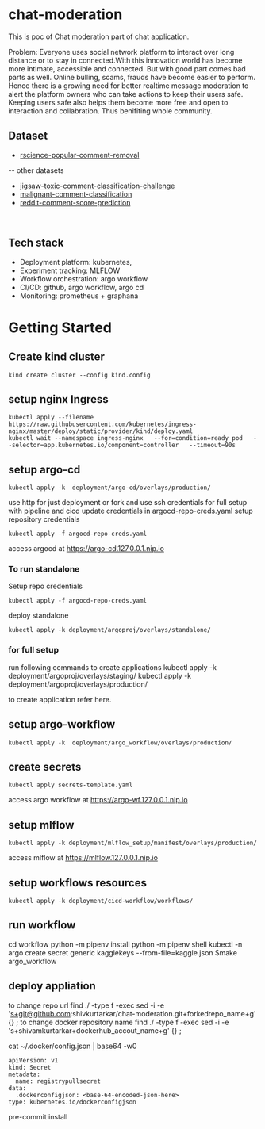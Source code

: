 # chat-moderation
This is poc of Chat moderation part of chat application.

Problem:
Everyone uses social network platform to interact over long distance or to stay in connected.With
this innovation world has become more intimate, accessible and connected. But with good part comes
bad parts as well. Online bulling, scams, frauds have become easier to perform. Hence there is a
growing need for better realtime message moderation to alert the platform owners who can take
actions to keep their users safe. Keeping users safe also helps them become more free and open to
interaction and collabration. Thus benifiting whole community.


## Dataset
-   [rscience-popular-comment-removal](https://www.kaggle.com/datasets/areeves87/rscience-popular-comment-removal?resource=download)<br>

-- other datasets
-   [jigsaw-toxic-comment-classification-challenge](https://www.kaggle.com/competitions/jigsaw-toxic-comment-classification-challenge/code)<br>
-   [malignant-comment-classification](https://www.kaggle.com/datasets/surekharamireddy/malignant-comment-classification?select=train.csv)<br>
-   [reddit-comment-score-prediction](https://www.kaggle.com/datasets/ehallmar/reddit-comment-score-prediction)<br>
<br>

## Tech stack
- Deployment platform: kubernetes,
- Experiment tracking: MLFLOW
- Workflow orchestration: argo workflow
- CI/CD: github, argo workflow, argo cd
- Monitoring: prometheus + graphana


# Getting Started

## Create kind cluster
```
kind create cluster --config kind.config
```

## setup nginx Ingress
```
kubectl apply --filename https://raw.githubusercontent.com/kubernetes/ingress-nginx/master/deploy/static/provider/kind/deploy.yaml
kubectl wait --namespace ingress-nginx   --for=condition=ready pod   --selector=app.kubernetes.io/component=controller   --timeout=90s
```

## setup argo-cd
```
kubectl apply -k  deployment/argo-cd/overlays/production/
```
use http for just deployment
or fork and use ssh credentials for full setup with pipeline and cicd
update credentials in argocd-repo-creds.yaml
setup repository credentials
```
kubectl apply -f argocd-repo-creds.yaml
```
access argocd at https://argo-cd.127.0.0.1.nip.io



###  To run standalone
Setup repo credentials
```
kubectl apply -f argocd-repo-creds.yaml
```
deploy standalone
```
kubectl apply -k deployment/argoproj/overlays/standalone/
```

### for full setup

run following commands to create applications
kubectl apply -k  deployment/argoproj/overlays/staging/
kubectl apply -k  deployment/argoproj/overlays/production/

to create application refer here.

## setup argo-workflow
```
kubectl apply -k  deployment/argo_workflow/overlays/production/
```
## create secrets
```
kubectl apply secrets-template.yaml
```
access argo workflow at https://argo-wf.127.0.0.1.nip.io

## setup mlflow
```
kubectl apply -k deployment/mlflow_setup/manifest/overlays/production/
```
access mlflow at https://mlflow.127.0.0.1.nip.io
## setup workflows resources
```
kubectl apply -k deployment/cicd-workflow/workflows/
```
## run workflow
cd workflow
python -m pipenv install
python -m pipenv shell
kubectl -n argo  create secret generic kagglekeys --from-file=kaggle.json
$make argo_workflow

## deploy appliation

to change repo url
find ./ -type f -exec sed -i -e 's+git@github.com:shivkurtarkar/chat-moderation.git+forkedrepo_name+g' {} \;
to change docker repository name
find ./ -type f -exec sed -i -e 's+shivamkurtarkar+dockerhub_accout_name+g' {} \;


cat ~/.docker/config.json | base64 -w0
```
apiVersion: v1
kind: Secret
metadata:
  name: registrypullsecret
data:
  .dockerconfigjson: <base-64-encoded-json-here>
type: kubernetes.io/dockerconfigjson
```


pre-commit install
